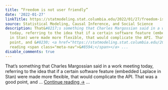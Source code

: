 ```yaml
---
title: “Freedom is not user friendly”
date: '2022-01-27'
linkTitle: https://statmodeling.stat.columbia.edu/2022/01/27/freedom-is-not-user-friendly/
source: Statistical Modeling, Causal Inference, and Social Science
description: That&#8217;s something that Charles Margossian said in a work meeting
  today, referring to the idea that if a certain software feature (embedded Laplace
  in Stan) were made more flexible, that would complicate the API. That was a good
  point, and &#8230; <a href="https://statmodeling.stat.columbia.edu/2022/01/27/freedom-is-not-user-friendly/">Continue
  reading <span class="meta-nav">&#8594;</span></a> ...
disable_comments: true
---
```

That&#8217;s something that Charles Margossian said in a work meeting today, referring to the idea that if a certain software feature (embedded Laplace in Stan) were made more flexible, that would complicate the API. That was a good point, and &#8230; <a href="https://statmodeling.stat.columbia.edu/2022/01/27/freedom-is-not-user-friendly/">Continue reading <span class="meta-nav">&#8594;</span></a> ...